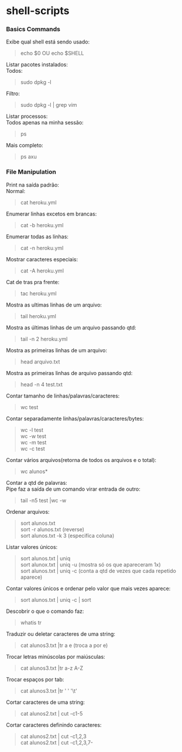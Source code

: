# shell-scripts

### Basics Commands

Exibe qual shell está sendo usado:  
> echo $0 OU echo $SHELL  

Listar pacotes instalados:  
Todos:  
> sudo dpkg -l 

Filtro:  
> sudo dpkg -l | grep vim

Listar processos:  
Todos apenas na minha sessão:
> ps  

Mais completo: 
> ps axu  


### File Manipulation

Print na saída padrão:  
Normal:  
> cat heroku.yml  

Enumerar linhas excetos em brancas:  
> cat -b heroku.yml  

Enumerar todas as linhas:  
> cat -n heroku.yml  

Mostrar caracteres especiais:  
> cat -A heroku.yml  

Cat de tras pra frente:  
> tac heroku.yml  

Mostra as ultimas linhas de um arquivo:  
> tail heroku.yml

Mostra as últimas linhas de um arquivo passando qtd:  
> tail -n 2 heroku.yml  

Mostra as primeiras linhas de um arquivo:  
> head arquivo.txt

Mostra as primeiras linhas de arquivo passando qtd:
> head -n 4 test.txt

Contar tamanho de linhas/palavras/caracteres:  
> wc test

Contar separadamente linhas/palavras/caracteres/bytes:    
> wc -l test  
> wc -w test  
> wc -m test  
> wc -c test  

Contar vários arquivos(retorna de todos os arquivos e o total):  
> wc alunos*

Contar a qtd de palavras:  
Pipe faz a saída de um comando virar entrada de outro:  
> tail -n5 test |wc -w

Ordenar arquivos:  
> sort alunos.txt  
> sort -r alunos.txt (reverse)  
> sort alunos.txt -k 3 (especifíca coluna)  

Listar valores únicos:  
> sort alunos.txt | uniq  
> sort alunox.txt | uniq -u (mostra só os que apareceram 1x)  
> sort alunos.txt | uniq -c (conta a qtd de vezes que cada repetido aparece)  

Contar valores únicos e ordenar pelo valor que mais vezes aparece:  
> sort alunos.txt | uniq -c | sort  

Descobrir o que o comando faz:  
> whatis tr  

Traduzir ou deletar caracteres de uma string:  
> cat alunos3.txt |tr a e (troca a por e)  

Trocar letras minúscolas por maiúsculas:  
> cat alunos3.txt |tr a-z A-Z  

Trocar espaços por tab:  
> cat alunos3.txt |tr ' ' '\t'  

Cortar caracteres de uma string:  
> cat alunos2.txt | cut -c1-5  

Cortar caracteres definindo caracteres:  
> cat alunos2.txt | cut -c1,2,3  
> cat alunos2.txt | cut -c1,2,3,7-  




 






